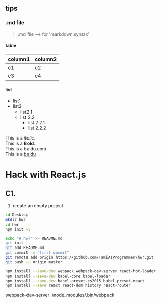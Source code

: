 
tips
----

### .md file
> .md file --> for 'markdown.syntax'

#### table

column1 | column2 
---|---
c1 | c2
c3 | c4

#### list
- list1
- list2
    - list2.1
    - list 2.2
        - list 2.2.1
        - list 2.2.2

This is a *italic*.  
This is a **Bold**.  
This is a baidu.com   
This is a [baidu](baidu.com)


Hack with React.js   
==================
C1.
----
1. create an empty project
~~~sh
cd Desktop
mkdir hwr
cd hwr
npm init -y
~~~

~~~sh
echo "# hwr" >> README.md
git init
git add README.md
git commit -m "first commit"
git remote add origin https://github.com/TamiAsProgrammer/hwr.git
git push -u origin master
~~~

~~~sh
npm install --save-dev webpack webpack-dev-server react-hot-loader
npm install --save-dev babel-core babel-loader
npm install --save-dev babel-preset-es2015 babel-preset-react
npm install --save react react-dom history react-router
~~~

webpack-dev-server
./node_modules/.bin/webpack
